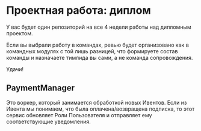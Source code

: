 # Проектная работа: диплом

У вас будет один репозиторий на все 4 недели работы над дипломным проектом. 

Если вы выбрали работу в командах, ревью будет организовано как в командных модулях с той лишь разницей, что формируете состав команды и назначаете тимлида вы сами, а не команда сопровождения.

Удачи!

## PaymentManager

Это воркер, который занимается обработкой новых Ивентов. Если из Ивента мы понимаем, что была оплачена/возвращена подписка,
то этот сервис обновляет Роли Пользователя и отправляет ему соответствующие уведомления.
